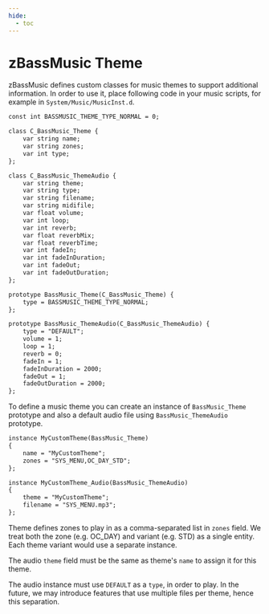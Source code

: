 ```yaml
---
hide:
  - toc
---
```


# zBassMusic Theme

zBassMusic defines custom classes for music themes to support additional information. In order to use it, place
following code in your music scripts, for example in `System/Music/MusicInst.d`.

```dae
const int BASSMUSIC_THEME_TYPE_NORMAL = 0;

class C_BassMusic_Theme {
	var string name;
	var string zones;
	var int type;
};

class C_BassMusic_ThemeAudio {
	var string theme;
	var string type;
	var string filename;
	var string midifile;
	var float volume;
	var int loop;
	var int reverb;
	var float reverbMix;
	var float reverbTime;
	var int fadeIn;
	var int fadeInDuration;
	var int fadeOut;
	var int fadeOutDuration;
};

prototype BassMusic_Theme(C_BassMusic_Theme) {
    type = BASSMUSIC_THEME_TYPE_NORMAL;
};

prototype BassMusic_ThemeAudio(C_BassMusic_ThemeAudio) {
    type = "DEFAULT";
    volume = 1;
    loop = 1;
    reverb = 0;
    fadeIn = 1;
    fadeInDuration = 2000;
    fadeOut = 1;
    fadeOutDuration = 2000;
};
```

To define a music theme you can create an instance of `BassMusic_Theme` prototype and also a default audio file
using `BassMusic_ThemeAudio` prototype.

```dae
instance MyCustomTheme(BassMusic_Theme)
{
	name = "MyCustomTheme";
	zones = "SYS_MENU,OC_DAY_STD";
};

instance MyCustomTheme_Audio(BassMusic_ThemeAudio)
{
	theme = "MyCustomTheme";
	filename = "SYS_MENU.mp3";
};
```

Theme defines zones to play in as a comma-separated list in `zones` field. 
We treat both the zone (e.g. OC_DAY) and variant (e.g. STD) as a single entity.
Each theme variant would use a separate instance.

The audio `theme` field must be the same as theme's `name` to assign it for this theme. 

The audio instance must  use `DEFAULT` as a `type`, in order to play. 
In the future, we may introduce features that use multiple files per theme, hence this separation.


